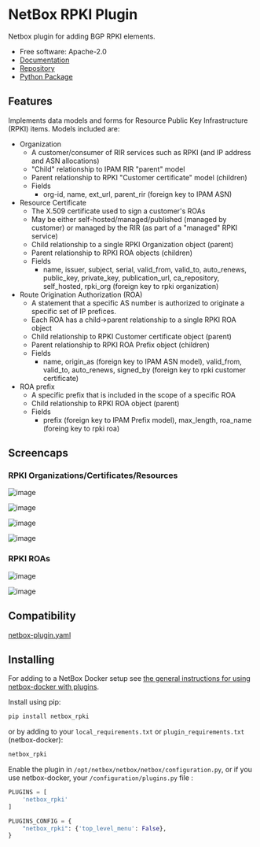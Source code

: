 # NetBox RPKI Plugin

Netbox plugin for adding BGP RPKI elements.

* Free software: Apache-2.0
* [Documentation](https://menckend.github.io/netbox_rpki)
* [Repository](https://github.com/menckend/netbox_rpki)
* [Python Package](https://pypi.org/project/netbox_rpki/)

## Features

Implements data models and forms for Resource Public Key Infrastructure (RPKI) items.  Models included are:

* Organization
   * A customer/consumer of RIR services such as RPKI (and IP address and ASN allocations)
   * "Child" relationship to IPAM RIR "parent" model
   * Parent relationship to RPKI "Customer certificate" model (children)
   * Fields
      * org-id, name, ext_url, parent_rir (foreign key to IPAM ASN)
* Resource Certificate
   * The X.509 certificate used to sign a customer's ROAs
   * May be either self-hosted/managed/published (managed by customer) or managed by the RIR (as part of a "managed" RPKI service)
   * Child relationship to a single RPKI Organization object (parent)
   * Parent relationship to RPKI ROA objects (children)
   * Fields
      * name, issuer, subject, serial, valid_from, valid_to, auto_renews, public_key, private_key, publication_url, ca_repository, self_hosted, rpki_org (foreign key to rpki organization)
* Route Origination Authorization (ROA)
   * A statement that a specific AS number is authorized to originate a specific set of IP prefices.
   * Each ROA has a child->parent relationship to a single RPKI ROA object
   * Child relationship to RPKI Customer certificate object (parent)
   * Parent relationship to RPKI ROA Prefix object (children)
   * Fields
      * name, origin_as (foreign key to IPAM ASN model), valid_from, valid_to, auto_renews, signed_by (foreign key to rpki customer certificate)
* ROA prefix
   * A specific prefix that is included in the scope of a specific ROA
   * Child relationship to RPKI ROA object (parent)
   * Fields
      * prefix (foreign key to IPAM Prefix model), max_length, roa_name (foreing key to rpki roa)


## Screencaps

### RPKI Organizations/Certificates/Resources

![image](/images/rpki-org-detail.png)

![image](/images/rpki-cert-detail.png)

![image](/images/rpki-certasn-detail.png)

![image](/images/rpki-certprefix-detail.png)

### RPKI ROAs

![image](/images/rpki-roa-detail.png)

![image](/images/rpki-roaprefix-detail.png)




## Compatibility

[netbox-plugin.yaml](netbox-plugin.yaml)


## Installing

For adding to a NetBox Docker setup see
[the general instructions for using netbox-docker with plugins](https://github.com/netbox-community/netbox-docker/wiki/Using-Netbox-Plugins).

Install using pip:

```bash
pip install netbox_rpki
```

or by adding to your `local_requirements.txt` or `plugin_requirements.txt` (netbox-docker):

```bash
netbox_rpki
```

Enable the plugin in `/opt/netbox/netbox/netbox/configuration.py`,
 or if you use netbox-docker, your `/configuration/plugins.py` file :

```python
PLUGINS = [
    'netbox_rpki'
]

PLUGINS_CONFIG = {
    "netbox_rpki": {'top_level_menu': False},
}
```

